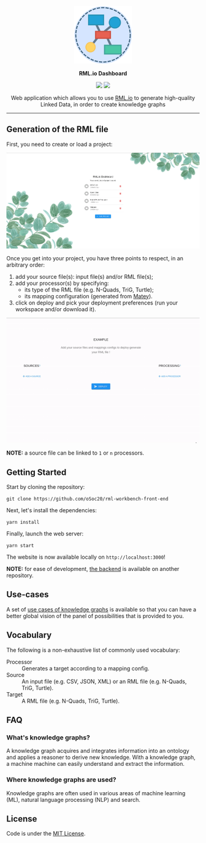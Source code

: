 <p align="center"><img src="assets/rml-io-dashboard.svg" width=150 height=150/></p>
<p align="center"><b>RML.io Dashboard</b></p>
<p align="center">
<a href="https://mit-license.org/"><img src="https://img.shields.io/badge/License-MIT-green.svg?style=flat-square"/></a>
<a href="https://github.com/oSoc20/rml-workbench-front-end/releases"><img src="https://img.shields.io/badge/Version-0.1.0-blue.svg?style=flat-square"/></a>
</p>
<p align="center">Web application which allows you to use <a href="https://rml.io/">RML.io</a> to generate high-quality Linked Data, in order to create
knowledge graphs<p>

---

## Generation of the RML file

First, you need to create or load a project:

<p align="center"><img src="assets/project-page.png"/></p>

Once you get into your project, you have three points to
respect, in an arbitrary order:

1. add your source file(s): input file(s) and/or RML file(s);
2. add your processor(s) by specifying:
   - its type of the RML file (e.g. N-Quads, TriG, Turtle);
   - its mapping configuration (generated from [Matey](https://rml.io/yarrrml/matey/)).
3. click on deploy and pick your deployment preferences (run your workspace and/or download it).

![Deployment](assets/deployment.gif)

**NOTE:** a source file can be linked to `1` or `n` processors.

## Getting Started

Start by cloning the repository:

    git clone https://github.com/oSoc20/rml-workbench-front-end

Next, let's install the dependencies:

    yarn install

Finally, launch the web server:

    yarn start

The website is now available locally on `http://localhost:3000`!

**NOTE:** for ease of development, [the backend](https://github.com/oSoc20/rml-workbench-back-end)
is available on another repository.

## Use-cases

A set of [use cases of knowledge graphs](https://github.com/kg-construct/use-cases) is available so
that you can have a better global vision of the panel of possibilities that is provided to you.

## Vocabulary

The following is a non-exhaustive list of commonly used vocabulary:

<dl>
  <dt>Processor</dt>
  <dd>Generates a target according to a mapping config.</dd>

  <dt>Source</dt>
  <dd>An input file (e.g. CSV, JSON, XML) or an RML file (e.g. N-Quads, TriG, Turtle).</dd>

  <dt>Target</dt>
  <dd>A RML file (e.g. N-Quads, TriG, Turtle).</dd>
</dl>

## FAQ

### What's knowledge graphs?

A knowledge graph acquires and integrates information into an ontology and applies a reasoner to
derive new knowledge. With a knowledge graph, a machine machine can easily understand and extract
the information.

### Where knowledge graphs are used?

Knowledge graphs are often used in various areas of machine learning (ML), natural language
processing (NLP) and search.

## License

Code is under the [MIT License](https://github.com/oSoc20/rml-workbench-front-end/blob/master/LICENSE).
